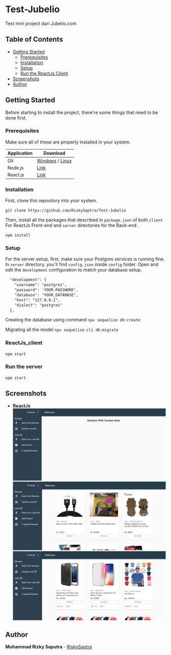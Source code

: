 # Test-Jubelio

Test mini project dari Jubelio.com

## Table of Contents

- [Getting Started](#getting-started)
  - [Prerequisites](#prerequisites)
  - [Installation](#installation)
  - [Setup](#Setup)
  - [Run the ReactJs Client](#ReactJs_client)
- [Screenshots](#screenshots)
- [Author](#author)

## Getting Started

Before starting to install the project, there're some things that need to be done first.

### Prerequisites

Make sure all of these are properly installed in your system.

| Application | Download                                                                               |
| ----------- | -------------------------------------------------------------------------------------- |
| Git         | [Windows](https://git-scm.com/downloads) / [Linux](https://git-scm.com/download/linux) |
| Node.js     | [Link](https://nodejs.org/en/download/)                                                |
| React.js    | [Link](https://reactjs.org)                                                            |

### Installation

First, clone this repository into your system.

```
git clone https://github.com/RiskySaptra/Test-Jubelio
```

Then, install all the packages that described in `package.json` of both `client` For ReactJs Front-end and `server` directories for the Back-end .

```
npm install
```

### Setup

For the server setup, first, make sure your Postgres services is running fine. In `server` directory, you'll find `config.json` inside `config` folder. Open and edit the `development` configuration to match your database setup.

```
  "development": {
    "username": "postgres",
    "password": 'YOUR-PASSWORD',
    "database": "YOUR_DATABASE",
    "host": "127.0.0.1",
    "dialect": "postgres"
  },
```

Creating the database using command
`npx sequelize db:create`

Migrating all the model
`npx sequelize-cli db:migrate`

### ReactJs_client

```
npm start
```

### Run the server

```
npm start
```

## Screenshots

- **ReactJs**
  <img src="preview/Test_Jubelio.png" />
  <img src="preview/Test_Jubelio_1.png" />
  <img src="preview/Test_Jubelio_2.png" />

## Author

**Muhammad Rizky Saputra** - [RiskySaptra](https://github.com/RiskySaptra)

```

```
